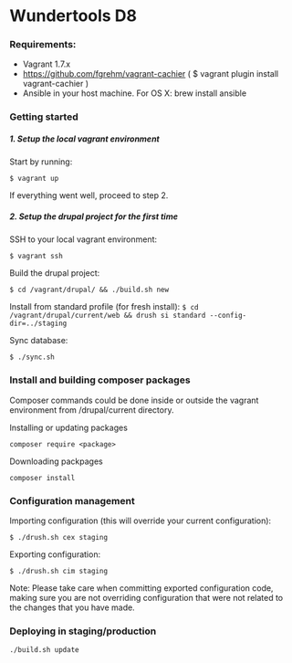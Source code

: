 # Wundertools D8

### Requirements:
- Vagrant 1.7.x
- https://github.com/fgrehm/vagrant-cachier
( $ vagrant plugin install vagrant-cachier )
- Ansible in your host machine. For OS X:
 brew install ansible

### Getting started

##### 1. Setup the local vagrant environment

Start by running:

```$ vagrant up```

If everything went well, proceed to step 2.

##### 2. Setup the drupal project for the first time

SSH to your local vagrant environment:

```$ vagrant ssh```

Build the drupal project:

```$ cd /vagrant/drupal/ && ./build.sh new```

Install from standard profile (for fresh install):
```$ cd /vagrant/drupal/current/web && drush si standard --config-dir=../staging```

Sync database:

```$ ./sync.sh```

### Install and building composer packages

Composer commands could be done inside or outside the vagrant environment from /drupal/current directory.

Installing or updating packages

```composer require <package>```

Downloading packpages

```composer install```

### Configuration management

Importing configuration (this will override your current configuration):

```$ ./drush.sh cex staging```

Exporting configuration:

```$ ./drush.sh cim staging```

Note: Please take care when committing exported configuration code, making sure you are not overriding configuration that were not related to the changes that you have made.

### Deploying in staging/production

```./build.sh update```
